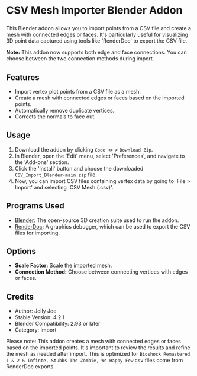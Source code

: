 # CSV Mesh Importer Blender Addon
### 

This Blender addon allows you to import points from a CSV file and create a mesh with connected edges or faces. It's particularly useful for visualizing 3D point data captured using tools like 'RenderDoc' to export the CSV file.

**Note:** This addon now supports both edge and face connections. You can choose between the two connection methods during import.

## Features
- Import vertex plot points from a CSV file as a mesh.
- Create a mesh with connected edges or faces based on the imported points.
- Automatically remove duplicate vertices.
- Corrects the normals to face out.

## Usage
1. Download the addon by clicking `Code <>` > `Download Zip`.
2. In Blender, open the 'Edit' menu, select 'Preferences', and navigate to the 'Add-ons' section.
3. Click the 'Install' button and choose the downloaded `CSV_Import_Blender-main.zip` file.
4. Now, you can import CSV files containing vertex data by going to 'File > Import' and selecting 'CSV Mesh (.csv)'.

## Programs Used
- [Blender](https://www.blender.org): The open-source 3D creation suite used to run the addon.
- [RenderDoc](https://renderdoc.org/): A graphics debugger, which can be used to export the CSV files for importing.

## Options
- **Scale Factor:** Scale the imported mesh.
- **Connection Method:** Choose between connecting vertices with edges or faces.

## Credits
- Author: Jolly Joe
- Stable Version: 4.2.1
- Blender Compatibility: 2.93 or later
- Category: Import

Please note: This addon creates a mesh with connected edges or faces based on the imported points. It's important to review the results and refine the mesh as needed after import. This is optimized for `Bioshock Remastered 1 & 2 & Infinte, Stubbs The Zombie, We Happy Few` csv files come from RenderDoc exports. 
